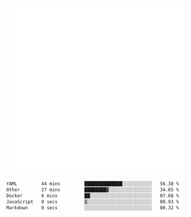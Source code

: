 <div align="center">
    <a href="https://konst.fish">
        <img src="https://raw.githubusercontent.com/konstfish/konstfish/master/fish.svg" alt="Logo" width="450"/>
    </a>
</div>

<!--START_SECTION:waka-->

```text
YAML         44 mins         ██████████████░░░░░░░░░░░   56.38 %
Other        27 mins         ████████▓░░░░░░░░░░░░░░░░   34.65 %
Docker       6 mins          ██░░░░░░░░░░░░░░░░░░░░░░░   07.68 %
JavaScript   0 secs          ▒░░░░░░░░░░░░░░░░░░░░░░░░   00.93 %
Markdown     0 secs          ░░░░░░░░░░░░░░░░░░░░░░░░░   00.32 %
```

<!--END_SECTION:waka-->
